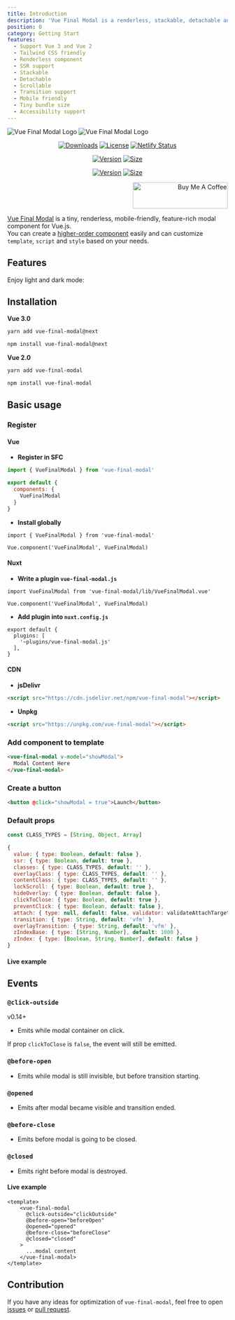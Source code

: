 ```yaml
---
title: Introduction
description: 'Vue Final Modal is a renderless, stackable, detachable and lightweight modal component.'
position: 0
category: Getting Start
features:
  - Support Vue 3 and Vue 2
  - Tailwind CSS friendly
  - Renderless component
  - SSR support
  - Stackable
  - Detachable
  - Scrollable
  - Transition support
  - Mobile friendly
  - Tiny bundle size
  - Accessibility support
---
```


<img src="/preview.png" class="light-img" alt="Vue Final Modal Logo" />
<img src="/preview-dark.png" class="dark-img" alt="Vue Final Modal Logo" />

<p align="center">
  <a href="https://npmcharts.com/compare/vue-final-modal?minimal=true"><img src="https://badgen.net/npm/dm/vue-final-modal" alt="Downloads"></a>
  <a href="https://www.npmjs.com/package/vue-final-modal"><img src="https://img.shields.io/npm/l/vue-final-modal.svg?sanitize=true" alt="License"></a>
  <a href="https://app.netlify.com/sites/vue-final-modal/deploys"><img src="https://api.netlify.com/api/v1/badges/444b13a8-540f-4438-94da-80c865c8f103/deploy-status" alt="Netlify Status"></a>
</p>
<p align="center">
  <a href="https://www.npmjs.com/package/vue-final-modal"><img src="https://badgen.net/npm/v/vue-final-modal" alt="Version"></a>
  <a href="https://www.npmjs.com/package/vue-final-modal"><img src="https://badgen.net/badgesize/brotli/hunterliu1003/vue-final-modal/master/dist/VueFinalModal.umd.js" alt="Size"></a>
</p>
<p align="center">
  <a href="https://www.npmjs.com/package/vue-final-modal"><img src="https://badgen.net/npm/v/vue-final-modal/next" alt="Version"></a>
  <a href="https://www.npmjs.com/package/vue-final-modal"><img src="https://badgen.net/badgesize/brotli/hunterliu1003/vue-final-modal/next/dist/VueFinalModal.umd.js" alt="Size"></a>
</p>


<p align="right">
  <a href="https://www.buymeacoffee.com/PL2qJIx" target="_blank" rel="noopener noreferrer">
    <img src="https://cdn.buymeacoffee.com/buttons/v2/default-green.png" alt="Buy Me A Coffee" style="height: 60px !important;width: 217px !important;" >
  </a>
</p>

[Vue Final Modal](https://github.com/hunterliu1003/vue-final-modal) is a tiny, renderless, mobile-friendly, feature-rich modal component for Vue.js.<br />
You can create a [higher-order component](/examples/recommended-use) easily and can customize `template`, `script` and `style` based on your needs.

## Features

<list :items="features"></list>

<p class="flex items-center">Enjoy light and dark mode:&nbsp;<app-color-switcher class="p-2"></app-color-switcher></p>

## Installation

**Vue 3.0**

<code-group>
  <code-block label="Yarn" active>

```bash
yarn add vue-final-modal@next
```

  </code-block>
  <code-block label="NPM">

```bash
npm install vue-final-modal@next
```

  </code-block>
</code-group>

**Vue 2.0**

<code-group>
  <code-block label="Yarn" active>

```bash
yarn add vue-final-modal
```

  </code-block>
  <code-block label="NPM">

```bash
npm install vue-final-modal
```

  </code-block>
</code-group>

## Basic usage

### Register

#### Vue

- **Register in SFC**

```js
import { VueFinalModal } from 'vue-final-modal'

export default {
  components: {
    VueFinalModal
  }
}
```

- **Install globally**

```js[main.js]
import { VueFinalModal } from 'vue-final-modal'

Vue.component('VueFinalModal', VueFinalModal)
```

#### Nuxt

- **Write a plugin `vue-final-modal.js`**

```js[plugins/vue-final-modal.js]
import VueFinalModal from 'vue-final-modal/lib/VueFinalModal.vue'

Vue.component('VueFinalModal', VueFinalModal)
```

- **Add plugin into `nuxt.config.js`**

```js[nuxt.config.js]
export default {
  plugins: [
    '~plugins/vue-final-modal.js'
  ],
}
```

#### CDN

- **jsDelivr**

```html
<script src="https://cdn.jsdelivr.net/npm/vue-final-modal"></script>
```

- **Unpkg**

```html
<script src="https://unpkg.com/vue-final-modal"></script>
```

### **Add component to template**

```html
<vue-final-modal v-model="showModal">
  Modal Content Here
</vue-final-modal>
```

### **Create a button**

```html
<button @click="showModal = true">Launch</button>
```

### **Default props**

```js
const CLASS_TYPES = [String, Object, Array]

{
  value: { type: Boolean, default: false },
  ssr: { type: Boolean, default: true },
  classes: { type: CLASS_TYPES, default: '' },
  overlayClass: { type: CLASS_TYPES, default: '' },
  contentClass: { type: CLASS_TYPES, default: '' },
  lockScroll: { type: Boolean, default: true },
  hideOverlay: { type: Boolean, default: false },
  clickToClose: { type: Boolean, default: true },
  preventClick: { type: Boolean, default: false },
  attach: { type: null, default: false, validator: validateAttachTarget },
  transition: { type: String, default: 'vfm' },
  overlayTransition: { type: String, default: 'vfm' },
  zIndexBase: { type: [String, Number], default: 1000 },
  zIndex: { type: [Boolean, String, Number], default: false }
}
```

#### Live example

<basic-options></basic-options>

## **Events**

### `@click-outside`

<badge>v0.14+</badge>

- Emits while modal container on click.

<alert>

If prop `clickToClose` is `false`, the event will still be emitted.

</alert>

### `@before-open`

- Emits while modal is still invisible, but before transition starting.

### `@opened`

- Emits after modal became visible and transition ended. 

### `@before-close`

- Emits before modal is going to be closed. 

### `@closed`

- Emits right before modal is destroyed.


#### **Live example**

<v-events></v-events>

<show-code open class="pt-4">

```vue
<template>
    <vue-final-modal
      @click-outside="clickOutside"
      @before-open="beforeOpen"
      @opened="opened"
      @before-close="beforeClose"
      @closed="closed"
    >
      ...modal content
    </vue-final-modal>
</template>
```

</show-code>

## Contribution

If you have any ideas for optimization of `vue-final-modal`, feel free to open [issues](https://github.com/hunterliu1003/vue-final-modal/issues) or [pull request](https://github.com/hunterliu1003/vue-final-modal/pulls).

